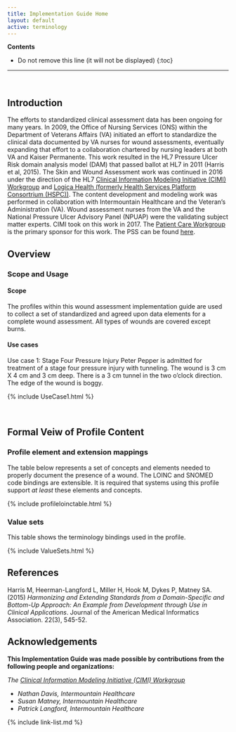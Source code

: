 ```yaml
---
title: Implementation Guide Home
layout: default
active: terminology
---
```


<!-- TOC  the css styling for this is \pages\assets\css\project.css under 'markdown-toc'-->
**Contents**

* Do not remove this line (it will not be displayed)
{:toc}

---

<!-- end TOC -->

<br />

## Introduction

The efforts to standardized clinical assessment data has been ongoing for many years. In 2009, the Office of Nursing Services (ONS) within the Department of Veterans Affairs (VA) initiated an effort to standardize the clinical data documented by VA nurses for wound assessments, eventually expanding that effort to a collaboration chartered by nursing leaders at both VA and Kaiser Permanente. This work resulted in the HL7 Pressure Ulcer Risk domain analysis model (DAM) that passed ballot at HL7 in 2011 (Harris et al, 2015). 
The Skin and Wound Assessment work was continued in 2016 under the direction of the HL7 [Clinical Information Modeling Initiative (CIMI) Workgroup](https://confluence.hl7.org/display/CIMI/Clinical+Information+Modeling+Initiative) and [Logica Health (formerly Health Services Platform Consortrium (HSPC))](https://www.logicahealth.org/). The content development and modeling work was performed in collaboration with Intermountain Healthcare and the Veteran’s Administration (VA). Wound assessment nurses from the VA and the National Pressure Ulcer Advisory Panel (NPUAP) were the validating subject matter experts.
CIMI took on this work in 2017. 
The [Patient Care Workgroup](https://confluence.hl7.org/display/PC/Patient+Care) is the primary sponsor for this work.  The PSS can be found [here](https://confluence.hl7.org/display/CIC/Skin+and+Wound+PSS).

## Overview

### Scope and Usage

#### Scope

The profiles within this wound assessment implementation guide are used to collect a set of standardized and agreed upon data elements for a complete wound assessment. All types of wounds are covered except burns. 

#### Use cases

Use case 1: Stage Four Pressure Injury
Peter Pepper is admitted for treatment of a stage four pressure injury with tunneling. The wound is 3 cm X 4 cm and 3 cm deep. There is a 3 cm tunnel in the two o’clock direction. The edge of the wound is boggy.

{% include UseCase1.html %}


<br />

## Formal Veiw of Profile Content

### Profile element and extension mappings

The table below represents a set of concepts and elements needed to properly document the presence of a wound.  The LOINC and SNOMED code bindings are extensible.  It is required that systems using this profile support *at least* these elements and concepts.

{% include profileloinctable.html %}

### Value sets

This table shows the terminology bindings used in the profile.

{% include ValueSets.html %}


## References

Harris M, Heerman-Langford L, Miller H, Hook M, Dykes P, Matney SA.(2015) *Harmonizing and       Extending Standards from a Domain-Specific and Bottom-Up Approach: An Example from Development    through Use in Clinical Applications*. Journal of the American Medical Informatics Association.   22(3), 545-52.

## Acknowledgements

**This Implementation Guide was made possible by contributions from the following people and organizations:**

*The [Clinical Information Modeling Initiative (CIMI) Workgroup](https://confluence.hl7.org/display/CIMI/Clinical+Information+Modeling+Initiative)*

- *Nathan Davis, Intermountain Healthcare*
- *Susan Matney, Intermountain Healthcare*
- *Patrick Langford, Intermountain Healthcare*


{% include link-list.md %}
